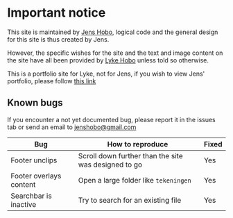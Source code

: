 # Important notice

This site is maintained by [Jens Hobo](https://github.com/jenshobo), logical code and the general design for this site is thus created by Jens.

However, the specific wishes for the site and the text and image content on the site have all been provided by [Lyke Hobo](https://github.com/lykehobo) unless told so otherwise.

This is a portfolio site for Lyke, not for Jens, if you wish to view Jens' portfolio, please follow [this link](https://jenshobo.github.io/)

## Known bugs

If you encounter a not yet documented bug, please report it in the issues tab or send an email to [jenshobo@gmail.com](mailto:jenshobo@gmail.com)

| Bug | How to reproduce | Fixed |
| - | - | - |
| Footer unclips | Scroll down further than the site was designed to go | Yes |
| Footer overlays content | Open a large folder like ```tekeningen``` | Yes |
| Searchbar is inactive | Try to search for an existing file | Yes |